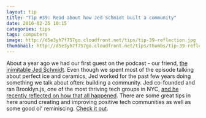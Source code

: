 ```yaml
---
layout: tip
title: "Tip #39: Read about how Jed Schmidt built a community"
date: 2016-02-25 10:15
categories: tips
tags: computers
image: http://d5e3yh7f757go.cloudfront.net/tips/tip-39-reflection.jpg
thumbnail: http://d5e3yh7f757go.cloudfront.net/tips/thumbs/tip-39-reflection.jpg
---
```

About a year ago we had our first guest on the podcast - our friend, [the inimitable Jed Schmidt](http://beatsryetypes.com/episodes/2015/03/23/episode-8-obsessions-with-jed-schmidt.html). Even though we spent most of the episode talking about perfect ice and ceramics, Jed worked for the past few years doing something we talk about often: building a community. Jed co-founded and ran Brooklyn.js, one of the most thriving tech groups in NYC, [and he recently reflected on how that all happened](https://github.com/jed/building-brooklynjs). There are some great tips in here around creating and improving positive tech communities as well as some good ol' reminiscing. [Check it out](https://github.com/jed/building-brooklynjs).
